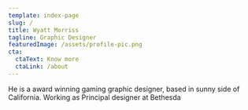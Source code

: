 ```yaml
---
template: index-page
slug: /
title: Wyatt Morriss
tagline: Graphic Designer
featuredImage: /assets/profile-pic.png
cta:
  ctaText: Know more
  ctaLink: /about
---
```


He is a award winning gaming graphic designer, based in sunny side of California. Working as Principal designer at Bethesda
